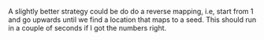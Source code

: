 A slightly better strategy could be do do a reverse mapping, i.e, start from 1 and go upwards until we find a location that maps to a seed. This should run in a couple of seconds if I got the numbers right.